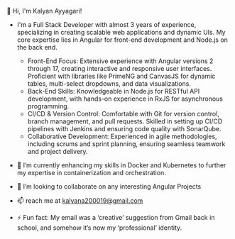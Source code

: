 👋 Hi, I'm Kalyan Ayyagari!
- I'm a Full Stack Developer with almost 3 years of experience, specializing in creating scalable web applications and dynamic UIs. My core expertise lies in Angular for front-end development and Node.js on the back end.

  - Front-End Focus: Extensive experience with Angular versions 2 through 17, creating interactive and responsive user interfaces. Proficient with libraries like PrimeNG and CanvasJS for dynamic tables, multi-select dropdowns, and data visualizations.
  - Back-End Skills: Knowledgeable in Node.js for RESTful API development, with hands-on experience in RxJS for asynchronous programming.
  - CI/CD & Version Control: Comfortable with Git for version control, branch management, and pull requests. Skilled in setting up CI/CD pipelines with Jenkins and ensuring code quality with SonarQube.
  - Collaborative Development: Experienced in agile methodologies, including scrums and sprint planning, ensuring seamless teamwork and project delivery.

- 🌱 I’m currently enhancing my skills in Docker and Kubernetes to further my expertise in containerization and orchestration.
- 💞️ I’m looking to collaborate on any interesting Angular Projects 
- 📫 reach me at kalyana200019@gmail.com
- ⚡ Fun fact: My email was a ‘creative’ suggestion from Gmail back in school, and somehow it’s now my ‘professional’ identity.

<!---
kalyanAyyagari/kalyanAyyagari is a ✨ special ✨ repository because its `README.md` (this file) appears on your GitHub profile.
You can click the Preview link to take a look at your changes.
--->
